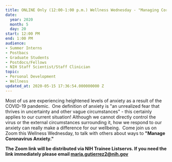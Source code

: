 ```yaml
---
title: ONLINE Only (12:00-1:00 p.m.) Wellness Wednesday - "Managing Coronavirus Anxiety"
date:
  year: 2020
  month: 5
  day: 20
start: 12:00 PM
end: 1:00 PM
audience:
- Summer Interns
- Postbacs
- Graduate Students
- Postdocs/Fellows
- NIH Staff Scientist/Staff Clinician
topic:
- Personal Development
- Wellness
updated_at: 2020-05-15 17:36:54.000000000 Z
---
```

Most of us are experiencing heightened levels of anxiety as a result of
the COVID-19 pandemic.  One definition of anxiety is \"an unrealized
fear that thrives in uncertainty and other vague circumstances\" - this
certainly applies to our current situation! Although we cannot directly
control the virus or the external circumstances surrounding it, how we
respond to our anxiety can really make a difference for our wellbeing. 
Come join us on Zoom this Wellness Wednesday, to talk with others about
ways to **\"Manage Coronavirus Anxiety.\"**

**The Zoom link will be distributed via NIH Trainee Listservs. If you
need the link immediately please
email [maria.gutierrez2@nih.gov](mailto:maria.gutierrez2@nih.gov)**
